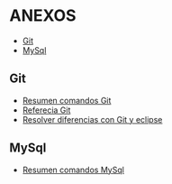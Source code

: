 # ANEXOS

<!-- MarkdownTOC -->

- [Git](#git)
- [MySql](#mysql)

<!-- /MarkdownTOC -->


## Git

- [Resumen comandos Git](comandos-git.md)
- [Referecia Git](refcardz-git_2.pdf)
- [Resolver diferencias con Git y eclipse](http://www.avajava.com/tutorials/lessons/how-do-i-use-the-team-synchronizing-perspective-in-eclipse.html?page=1)

## MySql

- [Resumen comandos MySql](comandos-mysql.md)